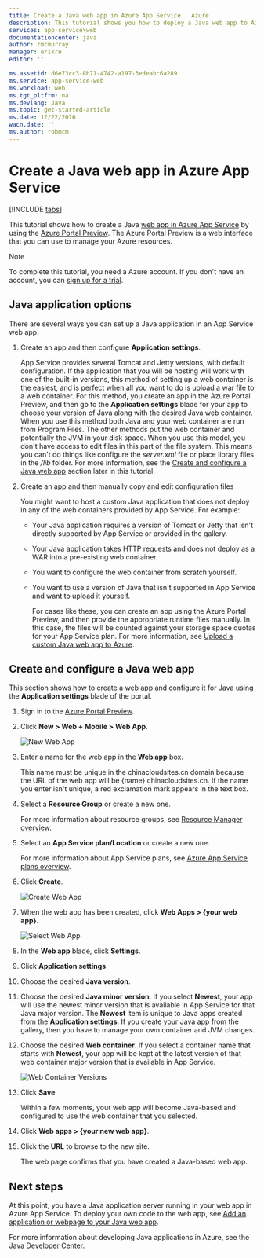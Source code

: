 ```yaml
---
title: Create a Java web app in Azure App Service | Azure
description: This tutorial shows you how to deploy a Java web app to Azure App Service.
services: app-service\web
documentationcenter: java
author: rmcmurray
manager: erikre
editor: ''

ms.assetid: d6e73cc3-8b71-4742-a197-3edeabc6a289
ms.service: app-service-web
ms.workload: web
ms.tgt_pltfrm: na
ms.devlang: Java
ms.topic: get-started-article
ms.date: 12/22/2016
wacn.date: ''
ms.author: robmcm
---
```


# Create a Java web app in Azure App Service
[!INCLUDE [tabs](../../includes/app-service-web-get-started-nav-tabs.md)]

This tutorial shows how to create a Java [web app in Azure App Service] by using the [Azure Portal Preview]. The Azure Portal Preview is a web interface that you can use to manage your Azure resources.

> [!NOTE]
> To complete this tutorial, you need a Azure account. If you don't have an account, you can [sign up for a trial].
> 
> 

## Java application options
There are several ways you can set up a Java application in an App Service web app. 

1. Create an app and then configure **Application settings**.

    App Service provides several Tomcat and Jetty versions, with default configuration. If the application that you will be hosting will work with one of the built-in versions, this method of setting up a web container is the easiest, and is perfect when all you want to do is upload a war file to a web container. For this method, you create an app in the Azure Portal Preview, and then go to the **Application settings** blade for your app to choose your version of Java along with the desired Java web container. When you use this method both Java and your web container are run from Program Files. The other methods put the web container and potentially the JVM in your disk space. When you use this model, you don't have access to edit files in this part of the file system. This means you can't do things like configure the *server.xml* file or place library files in the */lib* folder. For more information, see the [Create and configure a Java web app](#portal) section later in this tutorial.
3. Create an app and then manually copy and edit configuration files 

    You might want to host a custom Java application that does not deploy in any of the web containers provided by App Service. For example:

    * Your Java application requires a version of Tomcat or Jetty that isn't directly supported by App Service or provided in the gallery.
    * Your Java application takes HTTP requests and does not deploy as a WAR into a pre-existing web container.
    * You want to configure the web container from scratch yourself. 
    * You want to use a version of Java that isn't supported in App Service and want to upload it yourself.

        For cases like these, you can create an app using the Azure Portal Preview, and then provide the appropriate runtime files manually. In this case, the files will be counted against your storage space quotas for your App Service plan. For more information, see [Upload a custom Java web app to Azure].

## <a name="portal"></a> Create and configure a Java web app
This section shows how to create a web app and configure it for Java using the **Application settings** blade of the portal.

1. Sign in to the [Azure Portal Preview].
2. Click **New > Web + Mobile > Web App**.

    ![New Web App][newwebapp]
3. Enter a name for the web app in the **Web app** box.

    This name must be unique in the chinacloudsites.cn domain because the URL of the web app will be {name}.chinacloudsites.cn. If the name you enter isn't unique, a red exclamation mark appears in the text box.
4. Select a **Resource Group** or create a new one.

    For more information about resource groups, see [Resource Manager overview].
5. Select an **App Service plan/Location** or create a new one.

    For more information about App Service plans, see [Azure App Service plans overview].
6. Click **Create**.

    ![Create Web App][newwebapp2]
7. When the web app has been created, click **Web Apps > {your web app}**.

    ![Select Web App][selectwebapp]
8. In the **Web app** blade, click **Settings**.
9. Click **Application settings**.
10. Choose the desired **Java version**. 
11. Choose the desired **Java minor version**. If you select **Newest**, your app will use the newest minor version that is available in App Service for that Java major version. The **Newest** item is unique to Java apps created from the **Application settings**. If you create your Java app from the gallery, then you have to manage your own container and JVM changes. 
12. Choose the desired **Web container**. If you select a container name that starts with **Newest**, your app will be kept at the latest version of that web container major version that is available in App Service. 

    ![Web Container Versions][versions]
13. Click **Save**.

    Within a few moments, your web app will become Java-based and configured to use the web container that you selected.
14. Click **Web apps > {your new web app}**.
15. Click the **URL** to browse to the new site.

    The web page confirms that you have created a Java-based web app.

## Next steps
At this point, you have a Java application server running in your web app in Azure App Service. To deploy your own code to the web app, see [Add an application or webpage to your Java web app].

For more information about developing Java applications in Azure, see the [Java Developer Center].

<!-- URL List -->

[Add an application or webpage to your Java web app]: ./web-sites-java-add-app.md
[Azure App Service plans overview]: ../app-service/azure-web-sites-web-hosting-plans-in-depth-overview.md
[Azure Portal Preview]: https://portal.azure.cn/
[sign up for a trial]: https://www.azure.cn/pricing/1rmb-trial/
[Try App Service]: https://azure.microsoft.com/try/app-service/
[web app in Azure App Service]: ./app-service-changes-existing-services.md
[Java Developer Center]: /develop/java/
[Resource Manager overview]: ../azure-resource-manager/resource-group-overview.md
[Upload a custom Java web app to Azure]: ./web-sites-java-custom-upload.md

<!-- IMG List -->

[newwebapp]: ./media/web-sites-java-get-started/newwebapp.png
[newwebapp2]: ./media/web-sites-java-get-started/newwebapp2.png
[selectwebapp]: ./media/web-sites-java-get-started/selectwebapp.png
[versions]: ./media/web-sites-java-get-started/versions.png
[newmarketplace]: ./media/web-sites-java-get-started/newmarketplace.png
[webmobilejetty]: ./media/web-sites-java-get-started/webmobilejetty.png
[jettyblade]: ./media/web-sites-java-get-started/jettyblade.png
[jettyportalcreate2]: ./media/web-sites-java-get-started/jettyportalcreate2.png
[jettyurl]: ./media/web-sites-java-get-started/jettyurl.png
[tomcat]: ./media/web-sites-java-get-started/tomcat.png
[jetty]: ./media/web-sites-java-get-started/jetty.png